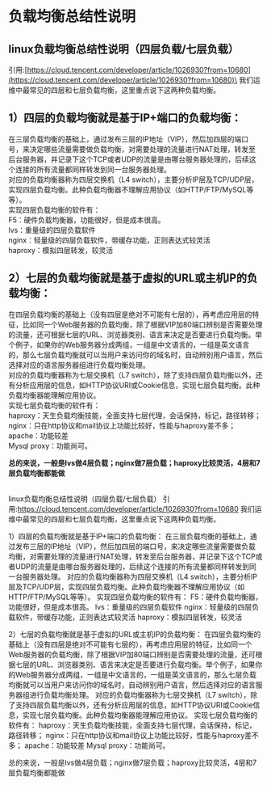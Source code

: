 # 负载均衡总结性说明

## linux负载均衡总结性说明（四层负载/七层负载）

引用:[https://cloud.tencent.com/developer/article/1026930?from=10680](https://cloud.tencent.com/developer/article/1026930?from=10680)\
我们运维中最常见的四层和七层负载均衡，这里重点说下这两种负载均衡。

## 1）四层的负载均衡就是基于IP+端口的负载均衡： <a href="1ip_3" id="1ip_3"></a>

在三层负载均衡的基础上，通过发布三层的IP地址（VIP），然后加四层的端口号，来决定哪些流量需要做负载均衡，对需要处理的流量进行NAT处理，转发至后台服务器，并记录下这个TCP或者UDP的流量是由哪台服务器处理的，后续这个连接的所有流量都同样转发到同一台服务器处理。\
对应的负载均衡器称为四层交换机（L4 switch），主要分析IP层及TCP/UDP层，实现四层负载均衡。此种负载均衡器不理解应用协议（如HTTP/FTP/MySQL等等）。\
实现四层负载均衡的软件有：\
F5：硬件负载均衡器，功能很好，但是成本很高。\
lvs：重量级的四层负载软件\
nginx：轻量级的四层负载软件，带缓存功能，正则表达式较灵活\
haproxy：模拟四层转发，较灵活

## 2）七层的负载均衡就是基于虚拟的URL或主机IP的负载均衡： <a href="2urlip_12" id="2urlip_12"></a>

在四层负载均衡的基础上（没有四层是绝对不可能有七层的），再考虑应用层的特征，比如同一个Web服务器的负载均衡，除了根据VIP加80端口辨别是否需要处理的流量，还可根据七层的URL、浏览器类别、语言来决定是否要进行负载均衡。举个例子，如果你的Web服务器分成两组，一组是中文语言的，一组是英文语言的，那么七层负载均衡就可以当用户来访问你的域名时，自动辨别用户语言，然后选择对应的语言服务器组进行负载均衡处理。\
对应的负载均衡器称为七层交换机（L7 switch），除了支持四层负载均衡以外，还有分析应用层的信息，如HTTP协议URI或Cookie信息，实现七层负载均衡。此种负载均衡器能理解应用协议。\
实现七层负载均衡的软件有：\
haproxy：天生负载均衡技能，全面支持七层代理，会话保持，标记，路径转移；\
nginx：只在http协议和mail协议上功能比较好，性能与haproxy差不多；\
apache：功能较差\
Mysql proxy：功能尚可。

**总的来说，一般是lvs做4层负载；nginx做7层负载；haproxy比较灵活，4层和7层负载均衡都能做**

\
linux负载均衡总结性说明（四层负载/七层负载） 引用:https://cloud.tencent.com/developer/article/1026930?from=10680 我们运维中最常见的四层和七层负载均衡，这里重点说下这两种负载均衡。

1）四层的负载均衡就是基于IP+端口的负载均衡： 在三层负载均衡的基础上，通过发布三层的IP地址（VIP），然后加四层的端口号，来决定哪些流量需要做负载均衡，对需要处理的流量进行NAT处理，转发至后台服务器，并记录下这个TCP或者UDP的流量是由哪台服务器处理的，后续这个连接的所有流量都同样转发到同一台服务器处理。 对应的负载均衡器称为四层交换机（L4 switch），主要分析IP层及TCP/UDP层，实现四层负载均衡。此种负载均衡器不理解应用协议（如HTTP/FTP/MySQL等等）。 实现四层负载均衡的软件有： F5：硬件负载均衡器，功能很好，但是成本很高。 lvs：重量级的四层负载软件 nginx：轻量级的四层负载软件，带缓存功能，正则表达式较灵活 haproxy：模拟四层转发，较灵活

2）七层的负载均衡就是基于虚拟的URL或主机IP的负载均衡： 在四层负载均衡的基础上（没有四层是绝对不可能有七层的），再考虑应用层的特征，比如同一个Web服务器的负载均衡，除了根据VIP加80端口辨别是否需要处理的流量，还可根据七层的URL、浏览器类别、语言来决定是否要进行负载均衡。举个例子，如果你的Web服务器分成两组，一组是中文语言的，一组是英文语言的，那么七层负载均衡就可以当用户来访问你的域名时，自动辨别用户语言，然后选择对应的语言服务器组进行负载均衡处理。 对应的负载均衡器称为七层交换机（L7 switch），除了支持四层负载均衡以外，还有分析应用层的信息，如HTTP协议URI或Cookie信息，实现七层负载均衡。此种负载均衡器能理解应用协议。 实现七层负载均衡的软件有： haproxy：天生负载均衡技能，全面支持七层代理，会话保持，标记，路径转移； nginx：只在http协议和mail协议上功能比较好，性能与haproxy差不多； apache：功能较差 Mysql proxy：功能尚可。

总的来说，一般是lvs做4层负载；nginx做7层负载；haproxy比较灵活，4层和7层负载均衡都能做
